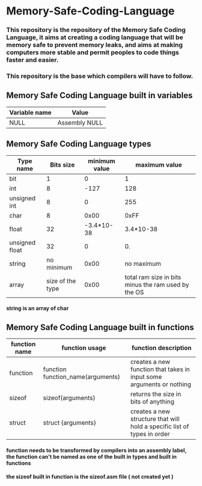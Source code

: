 # Memory-Safe-Coding-Language

### This repository is the repository of the Memory Safe Coding Language, it aims at creating a coding language that will be memory safe to prevent memory leaks, and aims at making computers more stable and permit peoples to code things faster and easier.
### This repository is the base which compilers will have to follow.


## Memory Safe Coding Language built in variables

Variable name | Value |
--- | --- |
NULL | Assembly NULL || 0x0 |


## Memory Safe Coding Language types

Type name | Bits size | minimum value | maximum value |
--- | --- | --- | --- |
bit | 1 | 0 | 1 |
int | 8 | -127 | 128 |
unsigned int | 8 | 0 | 255 |
char | 8 | 0x00 | 0xFF |
float | 32 | -3.4*10-38 | 3.4*10-38 |
unsigned float | 32 | 0 | 0. |
string | no minimum | 0x00 | no maximum |
array | size of the type | 0x00 | total ram size in bits minus the ram used by the OS |

#### string is an array of char


## Memory Safe Coding Language built in functions

function name | function usage | function description |
--- | --- | --- |
function | function function_name(arguments) | creates a new function that takes in input some arguments or nothing |
sizeof | sizeof(arguments) | returns the size in bits of anything |
struct | struct {arguments} | creates a new structure that will hold a specific list of types in order |

#### function needs to be transformed by compilers into an assembly label, the function can't be named as one of the built in types and built in functions
#### the sizeof built in function is the sizeof.asm file ( not created yet )
